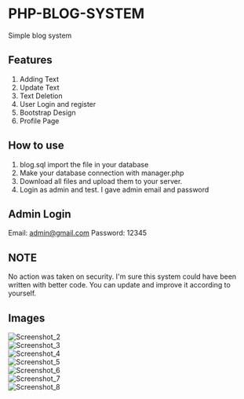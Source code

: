 # PHP-BLOG-SYSTEM
Simple blog system

## Features
1) Adding Text
2) Update Text
3) Text Deletion
4) User Login and register
5) Bootstrap Design
6) Profile Page

## How to use
1) blog.sql import the file in your database
2) Make your database connection with manager.php
3) Download all files and upload them to your server.
4) Login as admin and test. I gave admin email and password

## Admin Login
Email: admin@gmail.com
Password: 12345

## NOTE
No action was taken on security. I'm sure this system could have been written with better code. You can update and improve it according to yourself.

## Images
![Screenshot_2](https://user-images.githubusercontent.com/110834643/185799028-24655337-3141-4d75-9533-5b7de95d2347.png) <br>
![Screenshot_3](https://user-images.githubusercontent.com/110834643/185799048-ba775440-d64a-4a1d-81d8-409cb1ad3c65.png) <br>
![Screenshot_4](https://user-images.githubusercontent.com/110834643/185799075-9ff85224-b990-467c-8458-fa45bc8a33c7.png) <br>
![Screenshot_5](https://user-images.githubusercontent.com/110834643/185799096-f1db3623-cd54-4365-a5a7-32f37bcfb0c3.png) <br>
![Screenshot_6](https://user-images.githubusercontent.com/110834643/185799127-799e9e47-9705-4623-86c9-7effa004da2c.png) <br>
![Screenshot_7](https://user-images.githubusercontent.com/110834643/185799193-bc088a01-6c6b-4da5-b049-9fa1e19347d0.png) <br>
![Screenshot_8](https://user-images.githubusercontent.com/110834643/185799209-04f02e2d-18c2-4a68-93bb-884d0d834f28.png)









